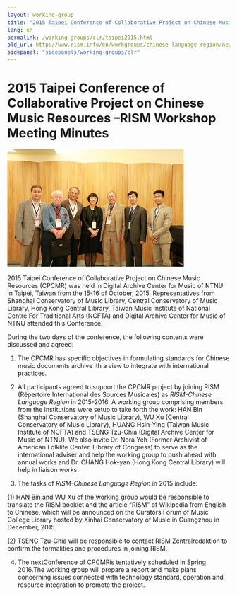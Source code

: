 ```yaml
---
layout: working-group
title: "2015 Taipei Conference of Collaborative Project on Chinese Music Resources –RISM Workshop Meeting Minutes"
lang: en
permalink: /working-groups/clr/taipei2015.html
old_url: http://www.rism.info/en/workgroups/chinese-language-region/news/201510-taipei-conference.html
sidepanel: "sidepanels/working-groups/clr"
---
```


# 2015 Taipei Conference of Collaborative Project on Chinese Music Resources –RISM Workshop Meeting Minutes

 ![](/resources-old-website/workgroups-images/clr-taipei-2015.jpg)

2015 Taipei Conference of Collaborative Project on Chinese Music Resources (CPCMR) was held in Digital Archive Center for Music of NTNU in Taipei, Taiwan from the 15-16 of October, 2015. Representatives from Shanghai Conservatory of Music Library, Central Conservatory of Music Library, Hong Kong Central Library, Taiwan Music Institute of National Centre For Traditional Arts (NCFTA) and Digital Archive Center for Music of NTNU attended this Conference.

During the two days of the conference, the following contents were discussed and agreed:

1. The CPCMR has specific objectives in formulating standards for Chinese music documents archive ith a view to integrate with international practices.

2. All participants agreed to support the CPCMR project by joining RISM (Répertoire International des Sources Musicales) as _RISM-Chinese Language Region_ in 2015-2016. A working group comprising members from the institutions were setup to take forth the work: HAN Bin (Shanghai Conservatory of Music Library), WU Xu (Central Conservatory of Music Library), HUANG Hsin-Ying (Taiwan Music Institute of NCFTA) and TSENG Tzu-Chia (Digital Archive Center for Music of NTNU). We also invite Dr. Nora Yeh (Former Archivist of American Folklife Center, Library of Congress) to serve as the international adviser and help the working group to push ahead with annual works and Dr. CHANG Hok-yan (Hong Kong Central Library) will help in liaison works.

3. The tasks of _RISM-Chinese Language Region_ in 2015 include:

(1) HAN Bin and WU Xu of the working group would be responsible to translate the RISM booklet and the article “RISM” of Wikipedia from English to Chinese, which will be announced on the Curators Forum of Music College Library hosted by Xinhai Conservatory of Music in Guangzhou in December, 2015.

(2) TSENG Tzu-Chia will be responsible to contact RISM Zentralredaktion to confirm the formalities and procedures in joining RISM.

4. The nextConference of CPCMRis tentatively scheduled in Spring 2016.The working group will propare a report and make plans concerning issues connected with technology standard, operation and resource integration to promote the project.

